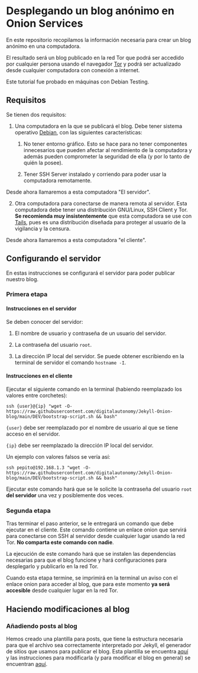 # Desplegando un blog anónimo en Onion Services

En este repositorio recopilamos la información necesaria para crear un blog anónimo en una computadora.


El resultado será un blog publicado en la red Tor que podrá ser accedido por cualquier persona usando el navegador [Tor](https://www.torproject.org/download/) y podrá ser actualizado desde cualquier computadora con conexión a internet.

Este tutorial fue probado en máquinas con Debian Testing.

## Requisitos

Se tienen dos requisitos:

1. Una computadora en la que se publicará el blog. Debe tener sistema operativo [Debian](https://www.debian.org/releases/stable/installmanual), con las siguientes características:

    1. No tener entorno gráfico. Esto se hace para no tener componentes innecesarios que pueden afectar al rendimiento de la computadora y además pueden comprometer la seguridad de ella (y por lo tanto de quién la posee).

    2. Tener SSH Server instalado y corriendo para poder usar la computadora remotamente.

Desde ahora llamaremos a esta computadora "El servidor".

2. Otra computadora para conectarse de manera remota al servidor. Esta computadora debe tener una distribución GNU/Linux, SSH Client y Tor. **Se recomienda muy insistentemente** que esta computadora se use con [Tails](https://tails.boum.org/install/download/), pues es una distribución diseñada para proteger al usuario de la vigilancia y la censura.

Desde ahora llamaremos a esta computadora "el cliente".

## Configurando el servidor

En estas instrucciones se configurará el servidor para poder publicar nuestro blog.

### Primera etapa

#### Instrucciones en el servidor

Se deben conocer del servidor:

1. El nombre de usuario y contraseña de un usuario del servidor.

2. La contraseña del usuario `root`.

3. La dirección IP local del servidor. Se puede obtener escribiendo en la terminal de servidor el comando `hostname -I`.

#### Instrucciones en el cliente

Ejecutar el siguiente comando en la terminal (habiendo reemplazado los valores entre corchetes):

`ssh {user}@{ip} "wget -O- https://raw.githubusercontent.com/digitalautonomy/Jekyll-Onion-blog/main/DEV/bootstrap-script.sh && bash"`

`{user}` debe ser reemplazado por el nombre de usuario al que se tiene acceso en el servidor.

`{ip}` debe ser reemplazado la dirección IP local del servidor.

Un ejemplo con valores falsos se vería así:

`ssh pepito@192.168.1.3 "wget -O- https://raw.githubusercontent.com/digitalautonomy/Jekyll-Onion-blog/main/DEV/bootstrap-script.sh && bash"`

Ejecutar este comando hará que se le solicite la contraseña del usuario `root` **del servidor** una vez y posiblemente dos veces.

### Segunda etapa

Tras terminar el paso anterior, se le entregará un comando que debe ejecutar en el cliente. Este comando contiene un enlace onion que servirá para conectarse con SSH al servidor desde cualquier lugar usando la red Tor. **No comparta este comando con nadie**.

La ejecución de este comando hará que se instalen las dependencias necesarias para que el blog funcione y hará configuraciones para desplegarlo y publicarlo en la red Tor.

Cuando esta etapa termine, se imprimirá en la terminal un aviso con el enlace onion para acceder al blog, que para este momento **ya será accesible** desde cualquier lugar en la red Tor.

## Haciendo modificaciones al blog 

### Añadiendo posts al blog

Hemos creado una plantilla para posts, que tiene la estructura necesaria para que el archivo sea correctamente interpretado por Jekyll, el generador de sitios que usamos para publicar el blog. Esta plantilla se encuentra [aquí](https://github.com/digitalautonomy/Jekyll-Onion-blog/blob/main/DEV/post_template.md) y las instrucciones para modificarla (y para modificar el blog en general) se encuentran [aquí](https://github.com/digitalautonomy/Jekyll-Onion-blog/blob/main/DEV/README.md).

